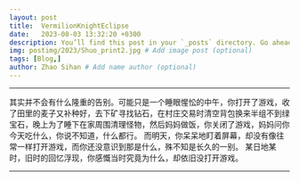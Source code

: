 ```yaml
---
layout: post
title:  VermilionKnightEclipse
date:   2023-08-03 13:32:20 +0300
description: You’ll find this post in your `_posts` directory. Go ahead and edit it and re-build the site to see your changes. # Add post description (optional)
img: postimg/2023/Shuo_print2.jpg # Add image post (optional)
tags: [Blog,]
author: Zhao Sihan # Add name author (optional)
---
```


***

其实并不会有什么隆重的告别。可能只是一个睡眼惺忪的中午，你打开了游戏，收了田里的麦子又补种好，去下矿寻找钻石，在村庄交易时清空背包换来半组不到绿宝石，晚上为了睡下在家周围清理怪物，然后妈妈做饭，你关闭了游戏，妈妈问你今天吃什么，你说不知道，什么都行。
而明天，你呆呆地盯着屏幕，却没有像往常一样打开游戏，而你还没意识到那是什么，殊不知是长久的一别。
某日地某时，旧时的回忆浮现，你感慨当时究竟为什么，却依旧没打开游戏。

***
